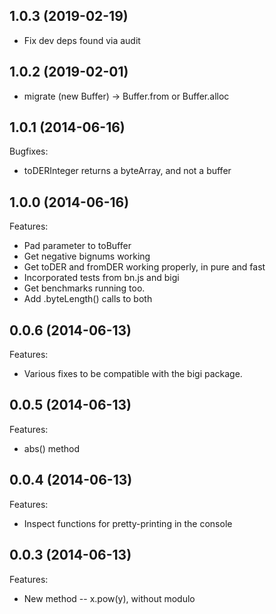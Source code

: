 ## 1.0.3 (2019-02-19)

- Fix dev deps found via audit

## 1.0.2 (2019-02-01)

- migrate (new Buffer) -> Buffer.from or Buffer.alloc

## 1.0.1 (2014-06-16)

Bugfixes:

  - toDERInteger returns a byteArray, and not a buffer

## 1.0.0 (2014-06-16)

Features:

  - Pad parameter to toBuffer
  - Get negative bignums working
  - Get toDER and fromDER working properly, in pure and fast
  - Incorporated tests from bn.js and bigi
  - Get benchmarks running too.
  - Add .byteLength() calls to both


## 0.0.6 (2014-06-13)

Features:

  - Various fixes to be compatible with the bigi package.

## 0.0.5 (2014-06-13)

Features:

  - abs() method

## 0.0.4 (2014-06-13)

Features:

  - Inspect functions for pretty-printing in the console

## 0.0.3 (2014-06-13)

Features:

  - New method -- x.pow(y), without modulo
